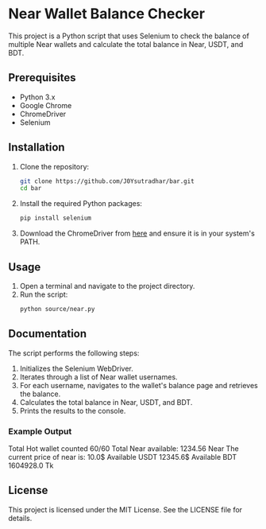 # Near Wallet Balance Checker

This project is a Python script that uses Selenium to check the balance of multiple Near wallets and calculate the total balance in Near, USDT, and BDT.

## Prerequisites

- Python 3.x
- Google Chrome
- ChromeDriver
- Selenium

## Installation

1. Clone the repository:
    ```sh
    git clone https://github.com/J0Ysutradhar/bar.git
    cd bar
    ```

2. Install the required Python packages:
    ```sh
    pip install selenium
    ```

3. Download the ChromeDriver from [here](https://sites.google.com/a/chromium.org/chromedriver/downloads) and ensure it is in your system's PATH.

## Usage

1. Open a terminal and navigate to the project directory.
2. Run the script:
    ```sh
    python source/near.py
    ```

## Documentation

The script performs the following steps:

1. Initializes the Selenium WebDriver.
2. Iterates through a list of Near wallet usernames.
3. For each username, navigates to the wallet's balance page and retrieves the balance.
4. Calculates the total balance in Near, USDT, and BDT.
5. Prints the results to the console.

### Example Output
Total Hot wallet counted 60/60 Total Near available: 1234.56 Near The current price of near is: 10.0$ Available USDT 12345.6$ Available BDT 1604928.0 Tk


## License

This project is licensed under the MIT License. See the LICENSE file for details.